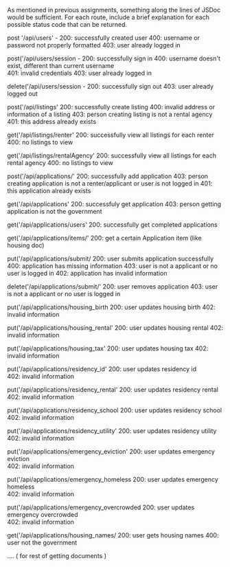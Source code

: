 As mentioned in previous assignments, something along the lines of JSDoc would be sufficient. For each route, include a brief explanation for each possible status code that can be returned.


post '/api/users' -
    200: successfully created user 
    400: username or password not properly formatted 
    403: user already logged in 

post('/api/users/session - 
    200: successfully sign in 
    400: username doesn't exist, different than current username  
    401: invalid credentials 
    403: user already logged in 

delete('/api/users/session - 
    200: successfully sign out 
    403: user already logged out 



post('/api/listings'
    200: successfully create listing 
    400: invalid address or information of a listing 
    403: person creating listing is not a rental agency 
    401: this address already exists 

get('/api/listings/renter'
    200: successfully view all listings for each renter 
    400: no listings to view 

get('/api/listings/rentalAgency'
    200: successfully view all listings for each rental agency 
    400: no listings to view 

post('/api/applications/'
    200: successfully add application 
    403: person creating application is not a renter/applicant or user is not logged in 
    401: this application already exists 

get('/api/applications'
    200: successfuly get application 
    403: person getting application is not the government 

get('/api/applications/users'
    200: successfully get completed applications 

get('/api/applications/items/'
    200: get a certain Application item (like housing doc)

put('/api/applications/submit/ 
    200: user submits application successfully
    400: application has missing information 
    403: user is not a applicant or no user is logged in 
    402: application has invalid information 

delete('/api/applications/submit/'
    200: user removes application 
    403: user is not a applicant or no user is logged in 

put('/api/applications/housing_birth
    200: user updates housing birth 
    402: invalid information 


put('/api/applications/housing_rental'
    200: user updates housing rental 
    402: invalid information 

put('/api/applications/housing_tax'
    200: user updates housing tax 
    402: invalid information 


put('/api/applications/residency_id'
    200: user updates residency id  
    402: invalid information 

put('/api/applications/residency_rental'
    200: user updates residency rental  
    402: invalid information 

put('/api/applications/residency_school
    200: user updates residency school   
    402: invalid information 

put('/api/applications/residency_utility'
    200: user updates residency utility    
    402: invalid information 


put('/api/applications/emergency_eviction'
    200: user updates emergency eviction     
    402: invalid information 

put('/api/applications/emergency_homeless
    200: user updates emergency homeless      
    402: invalid information 

put('/api/applications/emergency_overcrowded
    200: user updates emergency overcrowded       
    402: invalid information 



get('/api/applications/housing_names/
    200: user gets housing names 
    400: user not the government 

.... ( for rest of getting documents )